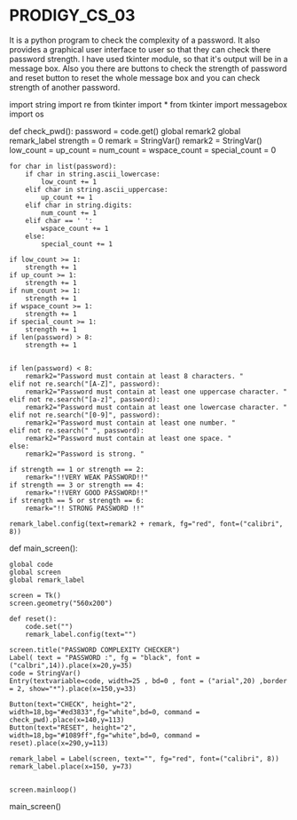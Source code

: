 # PRODIGY_CS_03

It is a python program to check the complexity of a password. 
It also provides a graphical user interface to user so that they can check there password strength.
I have used tkinter module, so that it's output will be in a message box. Also you there are buttons to check the strength of password and reset button to reset the whole message box and you can check strength of another password.

import string
import re
from tkinter import *
from tkinter import messagebox
import os

def check_pwd():
    password = code.get()
    global remark2
    global remark_label
    strength = 0
    remark = StringVar()
    remark2 = StringVar()
    low_count = up_count = num_count = wspace_count = special_count = 0

    

    for char in list(password):
        if char in string.ascii_lowercase:
            low_count += 1
        elif char in string.ascii_uppercase:
            up_count += 1
        elif char in string.digits:
            num_count += 1
        elif char == ' ':
            wspace_count += 1
        else:
            special_count += 1

    if low_count >= 1:
        strength += 1
    if up_count >= 1:
        strength += 1
    if num_count >= 1:
        strength += 1
    if wspace_count >= 1:
        strength += 1
    if special_count >= 1:
        strength += 1
    if len(password) > 8:
        strength += 1


    if len(password) < 8:
        remark2="Password must contain at least 8 characters. "
    elif not re.search("[A-Z]", password):
        remark2="Password must contain at least one uppercase character. "
    elif not re.search("[a-z]", password):
        remark2="Password must contain at least one lowercase character. "
    elif not re.search("[0-9]", password):
        remark2="Password must contain at least one number. "
    elif not re.search(" ", password):
        remark2="Password must contain at least one space. "
    else:
        remark2="Password is strong. "

    if strength == 1 or strength == 2:
        remark="!!VERY WEAK PASSWORD!!"
    if strength == 3 or strength == 4:
        remark="!!VERY GOOD PASSWORD!!"
    if strength == 5 or strength == 6:
        remark="!! STRONG PASSWORD !!"
    
    remark_label.config(text=remark2 + remark, fg="red", font=("calibri", 8))




def main_screen():
    
    global code
    global screen
    global remark_label

    screen = Tk()
    screen.geometry("560x200")

    def reset():
        code.set("")
        remark_label.config(text="")

    screen.title("PASSWORD COMPLEXITY CHECKER")
    Label( text = "PASSWORD :", fg = "black", font = ("calbri",14)).place(x=20,y=35)
    code = StringVar()
    Entry(textvariable=code, width=25 , bd=0 , font = ("arial",20) ,border = 2, show="*").place(x=150,y=33)

    Button(text="CHECK", height="2", width=18,bg="#ed3833",fg="white",bd=0, command = check_pwd).place(x=140,y=113)
    Button(text="RESET", height="2", width=18,bg="#1089ff",fg="white",bd=0, command = reset).place(x=290,y=113)

    remark_label = Label(screen, text="", fg="red", font=("calibri", 8))
    remark_label.place(x=150, y=73)


    screen.mainloop()

main_screen()
